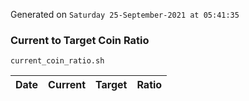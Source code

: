Generated on `Saturday 25-September-2021 at 05:41:35`

### Current to Target Coin Ratio
`current_coin_ratio.sh`

Date|Current|Target|Ratio
---|---|---|---
